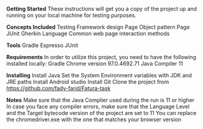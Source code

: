 **Getting Started**
These instructions will get you a copy of the project up and running on your local machine for testing purposes.

**Concepts Included**
Testing Framework design
Page Object pattern
Page
JUnit
Gherkin Language
Common web page interaction methods

**Tools**
Gradle
Espresso
JUnit

**Requirements**
In order to utilize this project, you need to have the following installed locally:
Gradle
Chrome version 97.0.4692.71
Java Compiler 11

**Installing**
Install Java
Set the System Environment variables with JDK and JRE paths
Install Android studio
Install Git
Clone the project from https://github.com/fady-farid/Fatura-task

**Notes**
Make sure that the Java Complier used during the run is 11 or higher
In case you face any compiler errors, make sure that the Language Level and the Target bytecode version of the project are set to 11
You can replace the chromedriver.exe with the one that matches your browser version
